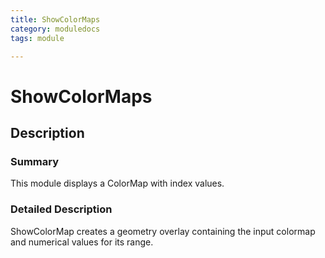 ```yaml
---
title: ShowColorMaps
category: moduledocs
tags: module

---
```


# ShowColorMaps

## Description

### Summary

This module displays a ColorMap with index values.

### Detailed Description

ShowColorMap creates a geometry overlay containing the input colormap and numerical values for its range.